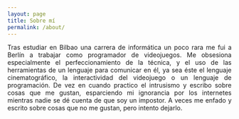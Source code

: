 ```yaml
---
layout: page
title: Sobre mí
permalink: /about/
---
```


<p style='text-align: justify;'>Tras estudiar en Bilbao una carrera de informática un poco rara me fui a Berlín a trabajar como programador de videojuegos. Me obsesiona especialmente el perfeccionamiento de la técnica, y el uso de las herramientas de un lenguaje para comunicar en él, ya sea éste el lenguaje cinematográfico, la interactividad del videojuego o un lenguaje de programación. De vez en cuando practico el intrusismo y escribo sobre cosas que me gustan, esparciendo mi ignorancia por los internetes mientras nadie se dé cuenta de que soy un impostor. A veces me enfado y escrito sobre cosas que no me gustan, pero intento dejarlo.</p>
